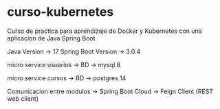 # curso-kubernetes
Curso de practica para aprendizaje de Docker y Kubernetes con una aplicacion de Java Spring Boot

Java Version -> 17
Spring Boot Version -> 3.0.4

micro service usuarios ->
  BD -> mysql 8

micro service cursos ->
  BD -> postgres 14

Comunicacion entre modulos -> 
  Spring Boot Cloud -> Feign Client (REST web client)
